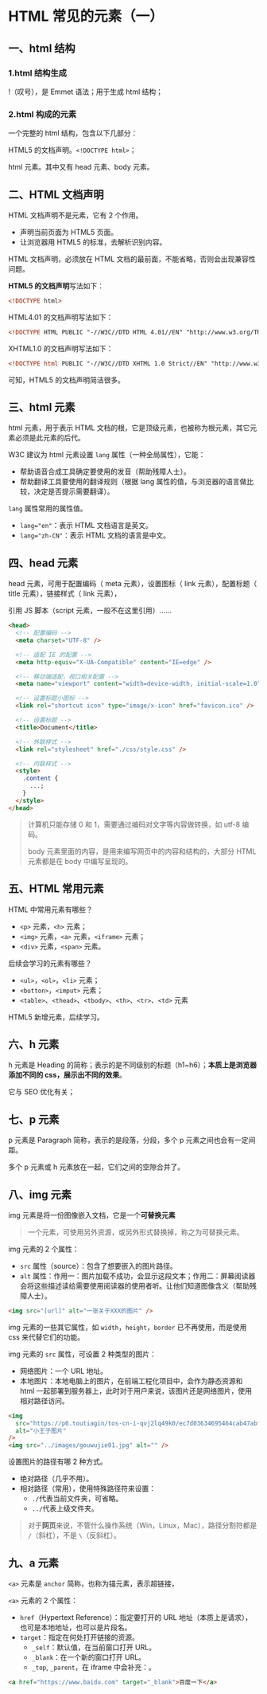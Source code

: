 # HTML 常见的元素（一）

## 一、html 结构

### 1.html 结构生成

!（叹号），是 Emmet 语法；用于生成 html 结构；

### 2.html 构成的元素

一个完整的 html 结构，包含以下几部分：

HTML5 的文档声明。`<!DOCTYPE html>`；

html 元素。其中又有 head 元素、body 元素。

## 二、HTML 文档声明

HTML 文档声明不是元素，它有 2 个作用。

- 声明当前页面为 HTML5 页面。
- 让浏览器用 HTML5 的标准，去解析识别内容。

HTML 文档声明，必须放在 HTML 文档的最前面，不能省略，否则会出现兼容性问题。

**HTML5 的文档声明**写法如下：

```html
<!DOCTYPE html>
```

HTML4.01 的文档声明写法如下：

```html
<!DOCTYPE HTML PUBLIC "-//W3C//DTD HTML 4.01//EN" "http://www.w3.org/TR/html4/strict.dtd">
```

XHTML1.0 的文档声明写法如下：

```xml
<!DOCTYPE html PUBLIC "-//W3C//DTD XHTML 1.0 Strict//EN" "http://www.w3.org/TR/xhtml1/DTD/xhtml1-strict.dtd">
```

可知，HTML5 的文档声明简洁很多。

## 三、html 元素

html 元素，用于表示 HTML 文档的根，它是顶级元素，也被称为根元素，其它元素必须是此元素的后代。

W3C 建议为 html 元素设置 `lang` 属性（一种全局属性），它能：

- 帮助语音合成工具确定要使用的发音（帮助残障人士）。
- 帮助翻译工具要使用的翻译规则（根据 lang 属性的值，与浏览器的语言做比较，决定是否提示需要翻译）。

`lang` 属性常用的属性值。

- `lang="en"`：表示 HTML 文档语言是英文。
- `lang="zh-CN"`：表示 HTML 文档的语言是中文。

## 四、head 元素

head 元素，可用于配置编码（ meta 元素），设置图标（ link 元素），配置标题（ title 元素），链接样式（ link 元素），

引用 JS 脚本（script 元素，一般不在这里引用）......

```html
<head>
  <!-- 配置编码 -->
  <meta charset="UTF-8" />

  <!-- 适配 IE 的配置 -->
  <meta http-equiv="X-UA-Compatible" content="IE=edge" />

  <!-- 移动端适配，视口相关配置 -->
  <meta name="viewport" content="width=device-width, initial-scale=1.0" />

  <!-- 设置标题小图标 -->
  <link rel="shortcut icon" type="image/x-icon" href="favicon.ico" />

  <!-- 设置标题 -->
  <title>Document</title>

  <!-- 外联样式 -->
  <link rel="stylesheet" href="./css/style.css" />

  <!-- 内联样式 -->
  <style>
    .content {
      ...;
    }
  </style>
</head>
```

> 计算机只能存储 0 和 1，需要通过编码对文字等内容做转换，如 utf-8 编码。
>
> body 元素里面的内容，是用来编写网页中的内容和结构的，大部分 HTML 元素都是在 body 中编写呈现的。

## 五、HTML 常用元素

HTML 中常用元素有哪些？

- `<p>` 元素，`<h>` 元素；
- `<img>` 元素，`<a>` 元素，`<iframe>` 元素；
- `<div>` 元素，`<span>` 元素。

后续会学习的元素有哪些？

- `<ul>`，`<ol>`，`<li>` 元素；
- `<button>`，`<imput>` 元素；
- `<table>`、`<thead>`、`<tbody>`、`<th>`、`<tr>`、`<td>` 元素

HTML5 新增元素，后续学习。

## 六、h 元素

h 元素是 Heading 的简称；表示的是不同级别的标题（h1~h6）；**本质上是浏览器添加不同的 css，展示出不同的效果**。

它与 SEO 优化有关；

## 七、p 元素

p 元素是 Paragraph 简称，表示的是段落，分段，多个 p 元素之间也会有一定间距。

多个 p 元素或 h 元素放在一起，它们之间的空隙合并了。

## 八、img 元素

img 元素是将一份图像嵌入文档，它是一个**可替换元素**

> 一个元素，可使用另外资源，或另外形式替换掉，称之为可替换元素。

img 元素的 2 个属性：

- `src` 属性（source）：包含了想要嵌入的图片路径。
- `alt` 属性：作用一：图片加载不成功，会显示这段文本；作用二：屏幕阅读器会将这些描述读给需要使用阅读器的使用者听。让他们知道图像含义（帮助残障人士）。

```html
<img src="[url]" alt="一张关于XXX的图片" />
```

img 元素的一些其它属性，如 `width`，`height`，`border` 已不再使用，而是使用 css 来代替它们的功能。

img 元素的 `src` 属性，可设置 2 种类型的图片：

- 网络图片：一个 URL 地址。
- 本地图片：本地电脑上的图片，在前端工程化项目中，会作为静态资源和 html 一起部署到服务器上，此时对于用户来说，该图片还是网络图片，使用相对路径访问。

```html
<img
  src="https://p6.toutiagin/tos-cn-i-qvj2lq49k0/ec7d03634695464cab47abfe2a00efb0?from=pc"
  alt="小王子图片"
/>
<img src="../images/gouwujie01.jpg" alt="" />
```

设置图片的路径有哪 2 种方式。

- 绝对路径（几乎不用）。
- 相对路径（常用），使用特殊路径符来设置：
  - `./`代表当前文件夹，可省略。
  - `../`代表上级文件夹。

> 对于**网页**来说，不管什么操作系统（Win，Linux，Mac），路径分割符都是 `/`（斜杠），不是 `\`（反斜杠）。

## 九、a 元素

`<a>` 元素是 `anchor` 简称，也称为锚元素，表示超链接，

`<a>` 元素的 2 个属性：

- `href`（Hypertext Reference）：指定要打开的 URL 地址（本质上是请求），也可是本地地址，也可以是片段名。
- `target`：指定在何处打开链接的资源。
  - `_self`：默认值，在当前窗口打开 URL。
  - `_blank`：在一个新的窗口打开 URL。
  - `_top`, `_parent`，在 iframe 中会补充：。

```html
<a href="https://www.baidu.com" target="_blank">百度一下</a>
```
